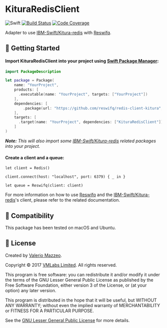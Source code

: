 # KituraRedisClient

![Swift](https://img.shields.io/badge/swift-4.0-brightgreen.svg)
[![Build Status](https://api.travis-ci.org/reswifq/redis-client-kitura.svg?branch=master)](https://travis-ci.org/reswifq/redis-client-kitura)
[![Code Coverage](https://codecov.io/gh/reswifq/redis-client-kitura/branch/master/graph/badge.svg)](https://codecov.io/gh/reswifq/redis-client-kitura)

Adapter to use [IBM-Swift/Kitura-redis](https://github.com/IBM-Swift/Kitura-redis) with [Reswifq](https://github.com/reswifq/reswifq).

## 🏁 Getting Started

#### Import KituraRedisClient into your project using [Swift Package Manager](https://swift.org/package-manager):

``` swift
import PackageDescription

let package = Package(
    name: "YourProject",
    products: [
      .executable(name: "YourProject", targets: ["YourProject"])
    ],
    dependencies: [
        .package(url: "https://github.com/reswifq/redis-client-kitura", .upToNextMajor(from: "1.2.0"))
    ],
    targets: [
      .target(name: "YourProject", dependencies: ["KituraRedisClient"])
    ]
)
```

_**Note:** This will also import some [IBM-Swift/Kitura-redis](https://github.com/IBM-Swift/Kitura-redis) related packages into your project._

#### Create a client and a queue:

```
let client = Redis()

client.connect(host: "localhost", port: 6379) { _ in }

let queue = Reswifq(client: client)
```

For more information on how to use [Reswifq](https://github.com/reswifq/reswifq) and the [IBM-Swift/Kitura-redis](https://github.com/IBM-Swift/Kitura-redis)'s client, please refer to the related documentation.

## 🔧 Compatibility

This package has been tested on macOS and Ubuntu.

## 📖 License

Created by [Valerio Mazzeo](https://github.com/valeriomazzeo).

Copyright © 2017 [VMLabs Limited](https://www.vmlabs.it). All rights reserved.

This program is free software: you can redistribute it and/or modify
it under the terms of the GNU Lesser General Public License as published by
the Free Software Foundation, either version 3 of the License, or
(at your option) any later version.

This program is distributed in the hope that it will be useful,
but WITHOUT ANY WARRANTY; without even the implied warranty of
MERCHANTABILITY or FITNESS FOR A PARTICULAR PURPOSE.

See the [GNU Lesser General Public License](http://www.gnu.org/licenses) for more details.
